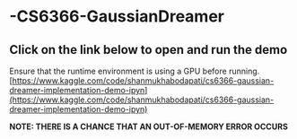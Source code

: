 # -CS6366-GaussianDreamer

## Click on the link below to open and run the demo
Ensure that the runtime environment is using a GPU before running. <br>
[https://www.kaggle.com/code/shanmukhabodapati/cs6366-gaussian-dreamer-implementation-demo-ipyn](https://www.kaggle.com/code/shanmukhabodapati/cs6366-gaussian-dreamer-implementation-demo-ipyn)
<br>

**NOTE: THERE IS A CHANCE THAT AN OUT-OF-MEMORY ERROR OCCURS**
